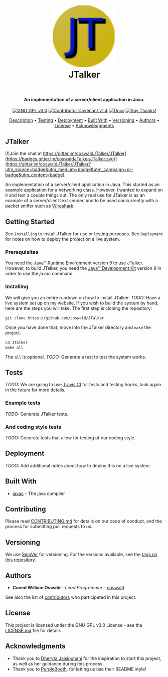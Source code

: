 <h1 align="center"
  <br>
  <a href="http://www.github.com/coswald/JTalker"><img src="https://github.com/coswald/JTalker/blob/master/docs/img/JTalker.png" alt="JTalker" width="200"></a>
  <br>
  JTalker
  <br>
  <img src="https://forthebadge.com/images/badges/made-with-java.svg" alt=""> 
  <img src="https://forthebadge.com/images/badges/built-with-love.svg" alt="">
  <img src="https://forthebadge.com/images/badges/no-ragrets.svg" alt="">
  <br>
</h1>

<h4 align="center">An implementation of a server/client application in Java.</h4>

<p align = "center">
  <a href="https://www.gnu.org/licenses/gpl-3.0"><img src="https://img.shields.io/badge/License-GPL%20v3-blue.svg" alt="GNU GPL v3.0"></a>
  <a href="https://github.com/coswald/JTalker/blob/master/CONTRIBUTING.md"><img src="https://img.shields.io/badge/Contributor%20Covenant-v2.0%20adopted-ff69b4.svg" alt="Contributor Covenant v1.4"></a>
  <!-- <a href="https://www.codacy.com?utm_source=github.com&amp;utm_medium=referral&amp;utm_content=coswald/JTalker&amp;utm_campaign=Badge_Grade"><img src="https://api.codacy.com/project/badge/Grade/0ed8150dc0d44ac2a0aeb2e09010c3be" alt="Codacy"></a> -->
  <!-- TODO: Add Travis Badges -->
  <a href="https://coswald.github.io/JTalker"><img src="https://img.shields.io/readthedocs/pip.svg" alt="Docs"></a>
  <!-- TODO: Add Twitter Badge -->
  <!-- <a href="https://gitter.im/JTalkerJava/"><img src="https://badges.gitter.im/coswald/JTalker.png" alt="Gitter"></a> -->
  <a href="https://saythanks.io/to/coswald%40uni.edu"><img src="https://img.shields.io/badge/Say%20Thanks-!-1EAEDB.svg" alt="Say Thanks!"></a>
</p>

<p align="center">
  <a href="#jtalker">Description</a> •
  <a href="#tests">Testing</a> •
  <a href="#deployment">Deployment</a> •
  <a href="#built-with">Built With</a> •
  <a href="#versioning">Versioning</a> •
  <a href="#authors">Authors</a> •
  <a href="#license">License</a> •
  <a href="#acknowledgments">Acknowledgments</a>
</p>

## JTalker

[![Join the chat at https://gitter.im/coswaldJTalker/JTalker](https://badges.gitter.im/coswaldJTalker/JTalker.svg)](https://gitter.im/coswaldJTalker/JTalker?utm_source=badge&utm_medium=badge&utm_campaign=pr-badge&utm_content=badge)

An implementation of a server/client application in Java. This started as an example application for a networking class. However, I wanted to expand on it and test a couple things out. The only real use for JTalker is as an example of a server/client text sender, and to be used concurrently with a packet sniffer such as <a href="http://wireshark.org">Wireshark</a>. 

## Getting Started
See `Installing` to install JTalker for use or testing purposes. See `Deployment` for notes on how to deploy the project on a live system.

### Prerequisites
You need the [Java&trade; Runtime Environment](https://www.oracle.com/technetwork/java/javase/downloads/jre9-downloads-3848532.html) version 9 to use JTalker. However, to build JTalker, you need the [Java&trade; Development Kit](http://www.oracle.com/technetwork/java/javase/downloads/index.html) version 9 in order to use the *javac* command.

### Installing
We will give you an entire rundown on how to install JTalker. *TODO:* Have a live system set up on my website. If you wish to build the system by hand, here are the steps you will take. The first step is cloning the repository:

```
git clone https://github.com/coswald/JTalker
```

Once you have done that, move into the JTalker directory and `make` the project.

```
cd JTalker
make all
```

The `all` is optional. *TODO:* Generate a test to test the system works.

## Tests
*TODO:* We are going to use [Travis CI](https://travis-ci.org/) for tests and testing hooks, look again in the future for more details.

### Example tests
*TODO:* Generate JTalker tests.

### And coding style tests
*TODO:* Generate tests that allow for testing of our coding style.

## Deployment
*TODO:* Add additional notes about how to deploy this on a live system

## Built With
* [javac](https://www.java.com/) - The java compiler

## Contributing
Please read [CONTRIBUTING.md](https://github.com/coswald/JTalker/blob/master/CONTRIBUTING.md) for details on our code of conduct, and the process for submitting pull requests to us.

## Versioning
We use [SemVer](http://semver.org/) for versioning. For the versions available, see the [tags on this repository](https://github.com/coswald/JTalker/tags). 

## Authors
* **Coved William Oswald** - *Lead Programmer* - [coswald](https://github.com/coswald)

See also the list of [contributors](https://github.com/coswald/JTalker/contributors) who participated in this project.

## License
This project is licensed under the GNU GPL v3.0 License - see the [LICENSE.md](LICENSE.md) file for details

## Acknowledgments
* Thank you to [Dheryta Jaisinghani](https://www.dheryta.co.in) for the inspiration to start this project, as well as her guidance during this process. 
* Thank you to [PurpleBooth](https://github.com/PurpleBooth), for letting us use their README style!
